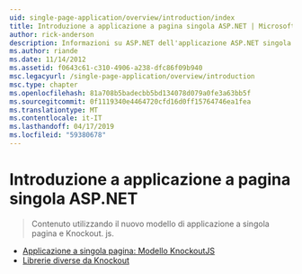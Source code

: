 ```yaml
---
uid: single-page-application/overview/introduction/index
title: Introduzione a applicazione a pagina singola ASP.NET | Microsoft Docs
author: rick-anderson
description: Informazioni su ASP.NET dell'applicazione ASP.NET singola pagina applicazione (a singola pagina) consente di compilare applicazioni che includono significativi interacti lato client...
ms.author: riande
ms.date: 11/14/2012
ms.assetid: f0643c61-c310-4906-a238-dfc86f09b940
msc.legacyurl: /single-page-application/overview/introduction
msc.type: chapter
ms.openlocfilehash: 81a708b5badecbb5bd134078d079a0fe3a63bb5f
ms.sourcegitcommit: 0f1119340e4464720cfd16d0ff15764746ea1fea
ms.translationtype: MT
ms.contentlocale: it-IT
ms.lasthandoff: 04/17/2019
ms.locfileid: "59380678"
---
```

# <a name="introduction-to-aspnet-single-page-application"></a>Introduzione a applicazione a pagina singola ASP.NET

> Contenuto utilizzando il nuovo modello di applicazione a singola pagina e Knockout. js.


- [Applicazione a singola pagina: Modello KnockoutJS](knockoutjs-template.md)
- [Librerie diverse da Knockout](other-libraries.md)
